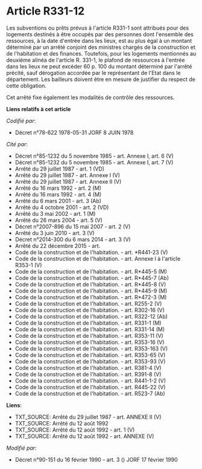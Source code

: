 # Article R331-12

Les subventions ou prêts prévus à l'article R331-1 sont attribués pour des logements destinés à être occupés par des
personnes dont l'ensemble des ressources, à la date d'entrée dans les lieux, est au plus égal à un montant déterminé par un
arrêté conjoint des ministres chargés de la construction et de l'habitation et des finances. Toutefois, pour les logements
mentionnés au deuxième alinéa de l'article R. 331-1, le plafond de ressources à l'entrée dans les lieux ne peut excéder 60 p.
100 du montant déterminé par l'arrêté précité, sauf dérogation accordée par le représentant de l'Etat dans le département.
Les bailleurs doivent être en mesure de justifier du respect de cette obligation.

Cet arrêté fixe également les modalités de contrôle des ressources.

**Liens relatifs à cet article**

_Codifié par_:

  - Décret n°78-622 1978-05-31 JORF 8 JUIN 1978

_Cité par_:

  - Décret n°85-1232 du 5 novembre 1985 - art. Annexe I, art. 6 (V)
  - Décret n°85-1232 du 5 novembre 1985 - art. Annexe I, art. 7 (V)
  - Arrêté du 29 juillet 1987 - art. 1 (VD)
  - Arrêté du 29 juillet 1987 - art. Annexe I (V)
  - Arrêté du 29 juillet 1987 - art. Annexe II (V)
  - Arrêté du 16 mars 1992 - art. 2 (M)
  - Arrêté du 16 mars 1992 - art. 4 (M)
  - Arrêté du 6 mars 2001 - art. 3 (Ab)
  - Arrêté du 4 octobre 2001 - art. 2 (VD)
  - Arrêté du 3 mai 2002 - art. 1 (M)
  - Arrêté du 26 mars 2004 - art. 5 (V)
  - Décret n°2007-896 du 15 mai 2007 - art. 2 (V)
  - Arrêté du 3 juin 2010 - art. 3 (V)
  - Décret n°2014-300 du 6 mars 2014 - art. 3 (V)
  - Arrêté du 22 décembre 2015 - art.
  - Code de la construction et de l'habitation. - art. *R441-23 (V)
  - Code de la construction et de l'habitation. - art. Annexe I à l'article R353-1 (V)
  - Code de la construction et de l'habitation. - art. R*445-5 (M)
  - Code de la construction et de l'habitation. - art. R*445-7 (Ab)
  - Code de la construction et de l'habitation. - art. R*445-8 (V)
  - Code de la construction et de l'habitation. - art. R*445-9 (M)
  - Code de la construction et de l'habitation. - art. R*472-3 (M)
  - Code de la construction et de l'habitation. - art. R255-2 (V)
  - Code de la construction et de l'habitation. - art. R302-16 (V)
  - Code de la construction et de l'habitation. - art. R322-12 (Ab)
  - Code de la construction et de l'habitation. - art. R331-1 (M)
  - Code de la construction et de l'habitation. - art. R331-14 (M)
  - Code de la construction et de l'habitation. - art. R353-11 (V)
  - Code de la construction et de l'habitation. - art. R353-16 (V)
  - Code de la construction et de l'habitation. - art. R353-163 (V)
  - Code de la construction et de l'habitation. - art. R353-65 (V)
  - Code de la construction et de l'habitation. - art. R353-93 (V)
  - Code de la construction et de l'habitation. - art. R381-4 (V)
  - Code de la construction et de l'habitation. - art. R391-8 (V)
  - Code de la construction et de l'habitation. - art. R441-1-2 (V)
  - Code de la construction et de l'habitation. - art. R445-22 (V)
  - Code de la construction et de l'habitation. - art. R523-7 (Ab)

**Liens**:

  - TXT_SOURCE: Arrêté du 29 juillet 1987 - art. ANNEXE II (V)
  - TXT_SOURCE: Arrêté du 12 août 1992
  - TXT_SOURCE: Arrêté du 12 août 1992 - art. 1 (V)
  - TXT_SOURCE: Arrêté du 12 août 1992 - art. ANNEXE (V)

_Modifié par_:

  - Décret n°90-151 du 16 février 1990 - art. 3 () JORF 17 février 1990
